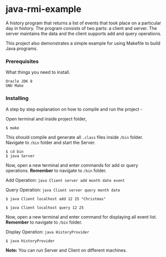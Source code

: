 # java-rmi-example
A history program that returns a list of events that took place on a particular day in history. The program consists of two parts: a client and server. The server maintains the data and the client supports add and query operations.

This project also demonstrates a simple example for using Makefile to build Java programs. 

### Prerequisites

What things you need to install.

```
Oracle JDK 8
GNU Make
```
### Installing

A step by step explanation on how to compile and run the project -

Open terminal and inside project folder,

```
$ make
```

This should compile and generate all `.class` files inside `/bin` folder.
Navigate to `/bin` folder and start the Server.

```
$ cd bin
$ java Server
```

Now, open a new terminal and enter commands for add or query operations. **Remember** to navigate to `/bin` folder.

Add Operation: `java Client server add month date event`

Query Operation: `java Client server query month date`

```
$ java Client localhost add 12 25 "Christmas"

$ java Client localhost query 12 25
```

Now, open a new terminal and enter command for displaying all event list. **Remember** to navigate to `/bin` folder.

Display Operation: `java HistoryProvider`

```
$ java HistoryProvider
```

**Note:** You can run Server and Client on different machines.

